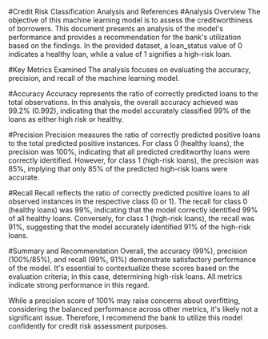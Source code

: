 #Credit Risk Classification Analysis and References
#Analysis Overview
The objective of this machine learning model is to assess the creditworthiness of borrowers. This document presents an analysis of the model's performance and provides a recommendation for the bank's utilization based on the findings. In the provided dataset, a loan_status value of 0 indicates a healthy loan, while a value of 1 signifies a high-risk loan.

#Key Metrics Examined
The analysis focuses on evaluating the accuracy, precision, and recall of the machine learning model.

#Accuracy
Accuracy represents the ratio of correctly predicted loans to the total observations. In this analysis, the overall accuracy achieved was 99.2% (0.992), indicating that the model accurately classified 99% of the loans as either high risk or healthy.

#Precision
Precision measures the ratio of correctly predicted positive loans to the total predicted positive instances. For class 0 (healthy loans), the precision was 100%, indicating that all predicted creditworthy loans were correctly identified. However, for class 1 (high-risk loans), the precision was 85%, implying that only 85% of the predicted high-risk loans were accurate.

#Recall
Recall reflects the ratio of correctly predicted positive loans to all observed instances in the respective class (0 or 1). The recall for class 0 (healthy loans) was 99%, indicating that the model correctly identified 99% of all healthy loans. Conversely, for class 1 (high-risk loans), the recall was 91%, suggesting that the model accurately identified 91% of the high-risk loans.

#Summary and Recommendation
Overall, the accuracy (99%), precision (100%/85%), and recall (99%, 91%) demonstrate satisfactory performance of the model. It's essential to contextualize these scores based on the evaluation criteria; in this case, determining high-risk loans. All metrics indicate strong performance in this regard.

While a precision score of 100% may raise concerns about overfitting, considering the balanced performance across other metrics, it's likely not a significant issue. Therefore, I recommend the bank to utilize this model confidently for credit risk assessment purposes.
